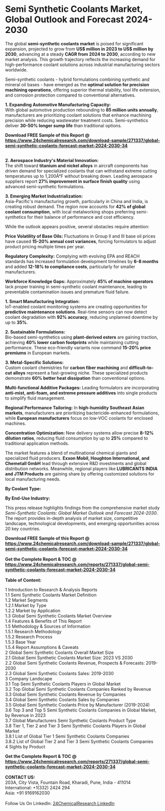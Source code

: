 <h1>Semi Synthetic Coolants Market, Global Outlook and Forecast 2024-2030</h1><p>The global <strong>semi-synthetic coolants market</strong> is poised for significant expansion, projected to grow from <strong>US$ million in 2023 to US$ million by 2030</strong>, advancing at a steady <strong>CAGR from 2024 to 2030</strong>, according to new market analysis. This growth trajectory reflects the increasing demand for high-performance coolant solutions across industrial manufacturing sectors worldwide.</p><p>Semi-synthetic coolants - hybrid formulations combining synthetic and mineral oil bases - have emerged as the <strong>optimal solution for precision machining operations</strong>, offering superior thermal stability, tool life extension, and corrosion protection compared to conventional alternatives.</p><p><strong>1. Expanding Automotive Manufacturing Capacity:</strong><br>
With global automotive production rebounding to <strong>85 million units annually</strong>, manufacturers are prioritizing coolant solutions that enhance machining precision while reducing wastewater treatment costs. Semi-synthetics deliver <strong>30-50% longer sump life</strong> than traditional options.</p><div><b>Download FREE Sample of this Report @ 
            <a href="https://www.24chemicalresearch.com/download-sample/271337/global-semi-synthetic-coolants-forecast-market-2024-2030-34">
            https://www.24chemicalresearch.com/download-sample/271337/global-semi-synthetic-coolants-forecast-market-2024-2030-34</a></b></div><br><p><strong>2. Aerospace Industry's Material Innovation:</strong><br>
The shift toward <strong>titanium and nickel alloys</strong> in aircraft components has driven demand for specialized coolants that can withstand extreme cutting temperatures up to 1,200Â°F without breaking down. Leading aerospace suppliers report <strong>27% improvement in surface finish quality</strong> using advanced semi-synthetic formulations.</p><p><strong>3. Emerging Market Industrialization:</strong><br>
Asia-Pacific's manufacturing growth, particularly in China and India, is creating robust demand. The region now accounts for <strong>42% of global coolant consumption</strong>, with local metalworking shops preferring semi-synthetics for their balance of performance and cost efficiency.</p><p>While the outlook appears positive, several obstacles require attention:</p><p><strong>Price Volatility of Base Oils:</strong> Fluctuations in Group II and III base oil prices have caused <strong>15-20% annual cost variances</strong>, forcing formulators to adjust product pricing multiple times per year.</p><p><strong>Regulatory Complexity:</strong> Complying with evolving EPA and REACH standards has increased formulation development timelines by <strong>6-8 months</strong> and added <strong>12-18% to compliance costs</strong>, particularly for smaller manufacturers.</p><p><strong>Workforce Knowledge Gaps:</strong> Approximately <strong>45% of machine operators</strong> lack proper training in semi-synthetic coolant maintenance, leading to preventable contamination issues and premature fluid failure.</p><p><strong>1. Smart Manufacturing Integration:</strong><br>
IoT-enabled coolant monitoring systems are creating opportunities for <strong>predictive maintenance solutions</strong>. Real-time sensors can now detect coolant degradation with <strong>92% accuracy</strong>, reducing unplanned downtime by up to <strong>35%</strong>.</p><p><strong>2. Sustainable Formulations:</strong><br>
Bio-based semi-synthetics using <strong>plant-derived esters</strong> are gaining traction, achieving <strong>40% lower carbon footprints</strong> while maintaining cutting performance. These eco-friendly variants now command <strong>15-20% price premiums</strong> in European markets.</p><p><strong>3. Metal-Specific Solutions:</strong><br>
Custom coolant chemistries for <strong>carbon fiber machining</strong> and <strong>difficult-to-cut alloys</strong> represent a fast-growing niche. These specialized products demonstrate <strong>60% better heat dissipation</strong> than conventional options.</p><p><strong>Multi-functional Additive Packages:</strong> Leading formulators are incorporating <strong>anti-mist, anti-foam, and extreme pressure additives</strong> into single products to simplify fluid management.</p><p><strong>Regional Performance Tailoring:</strong> In <strong>high-humidity Southeast Asian markets</strong>, manufacturers are prioritizing bactericide-enhanced formulations, while <strong>European manufacturers</strong> focus on low-VOC coolants for enclosed machines.</p><p><strong>Concentration Optimization:</strong> New delivery systems allow precise <strong>8-12% dilution ratios</strong>, reducing fluid consumption by up to <strong>25%</strong> compared to traditional application methods.</p><p>The market features a blend of multinational chemical giants and specialized fluid producers. <strong>Exxon Mobil, Houghton International, and Chemetall GmbH</strong> lead through extensive R&amp;D investments and global distribution networks. Meanwhile, regional players like <strong>LUBRICANTS INDIA and JTM Products</strong> are gaining share by offering customized solutions for local manufacturing needs.</p><p><strong>By Coolant Type:</strong></p><p><strong>By End-Use Industry:</strong></p><p>This press release highlights findings from the comprehensive market study <em>Semi-Synthetic Coolants: Global Market Outlook and Forecast 2024-2030</em>. The report provides in-depth analysis of market size, competitive landscape, technological developments, and emerging opportunities across 20 key countries.</p><div><b>Download FREE Sample of this Report @ 
            <a href="https://www.24chemicalresearch.com/download-sample/271337/global-semi-synthetic-coolants-forecast-market-2024-2030-34">
            https://www.24chemicalresearch.com/download-sample/271337/global-semi-synthetic-coolants-forecast-market-2024-2030-34</a></b></div><br><div><b>Get the Complete Report & TOC @ 
            <a href="https://www.24chemicalresearch.com/reports/271337/global-semi-synthetic-coolants-forecast-market-2024-2030-34">
            https://www.24chemicalresearch.com/reports/271337/global-semi-synthetic-coolants-forecast-market-2024-2030-34</a></b></div><br>
            <b>Table of Content:</b><p>1 Introduction to Research & Analysis Reports<br />
    1.1 Semi Synthetic Coolants Market Definition<br />
    1.2 Market Segments<br />
        1.2.1 Market by Type<br />
        1.2.2 Market by Application<br />
    1.3 Global Semi Synthetic Coolants Market Overview<br />
    1.4 Features & Benefits of This Report<br />
    1.5 Methodology & Sources of Information<br />
        1.5.1 Research Methodology<br />
        1.5.2 Research Process<br />
        1.5.3 Base Year<br />
        1.5.4 Report Assumptions & Caveats<br />
2 Global Semi Synthetic Coolants Overall Market Size<br />
    2.1 Global Semi Synthetic Coolants Market Size: 2023 VS 2030<br />
    2.2 Global Semi Synthetic Coolants Revenue, Prospects & Forecasts: 2019-2030<br />
    2.3 Global Semi Synthetic Coolants Sales: 2019-2030<br />
3 Company Landscape<br />
    3.1 Top Semi Synthetic Coolants Players in Global Market<br />
    3.2 Top Global Semi Synthetic Coolants Companies Ranked by Revenue<br />
    3.3 Global Semi Synthetic Coolants Revenue by Companies<br />
    3.4 Global Semi Synthetic Coolants Sales by Companies<br />
    3.5 Global Semi Synthetic Coolants Price by Manufacturer (2019-2024)<br />
    3.6 Top 3 and Top 5 Semi Synthetic Coolants Companies in Global Market, by Revenue in 2023<br />
    3.7 Global Manufacturers Semi Synthetic Coolants Product Type<br />
    3.8 Tier 1, Tier 2 and Tier 3 Semi Synthetic Coolants Players in Global Market<br />
        3.8.1 List of Global Tier 1 Semi Synthetic Coolants Companies<br />
        3.8.2 List of Global Tier 2 and Tier 3 Semi Synthetic Coolants Companies<br />
4 Sights by Product</p><div><b>Get the Complete Report & TOC @ 
            <a href="https://www.24chemicalresearch.com/reports/271337/global-semi-synthetic-coolants-forecast-market-2024-2030-34">
            https://www.24chemicalresearch.com/reports/271337/global-semi-synthetic-coolants-forecast-market-2024-2030-34</a></b></div><br><b>CONTACT US:</b><br>
            203A, City Vista, Fountain Road, Kharadi, Pune, India - 411014<br>
            International: +1(332) 2424 294<br>
            Asia: +91 9169162030 <br><br>
            Follow Us On LinkedIn: <a href="https://www.linkedin.com/company/24chemicalresearch/">24ChemicalResearch LinkedIn</a>